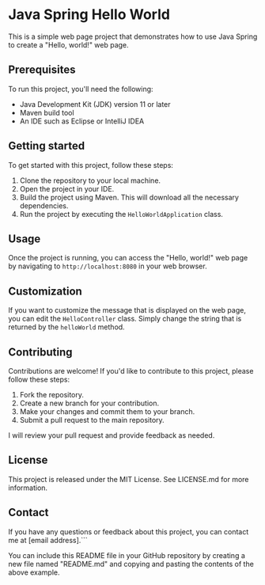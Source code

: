 # Java Spring Hello World

This is a simple web page project that demonstrates how to use Java Spring to create a "Hello, world!" web page.

## Prerequisites

To run this project, you'll need the following:

- Java Development Kit (JDK) version 11 or later
- Maven build tool
- An IDE such as Eclipse or IntelliJ IDEA

## Getting started

To get started with this project, follow these steps:

1. Clone the repository to your local machine.
2. Open the project in your IDE.
3. Build the project using Maven. This will download all the necessary dependencies.
4. Run the project by executing the `HelloWorldApplication` class.

## Usage

Once the project is running, you can access the "Hello, world!" web page by navigating to `http://localhost:8080` in your web browser.

## Customization

If you want to customize the message that is displayed on the web page, you can edit the `HelloController` class. Simply change the string that is returned by the `helloWorld` method.

## Contributing

Contributions are welcome! If you'd like to contribute to this project, please follow these steps:

1. Fork the repository.
2. Create a new branch for your contribution.
3. Make your changes and commit them to your branch.
4. Submit a pull request to the main repository.

I will review your pull request and provide feedback as needed.

## License

This project is released under the MIT License. See LICENSE.md for more information.

## Contact

If you have any questions or feedback about this project, you can contact me at [email address].```

You can include this README file in your GitHub repository by creating a new file named "README.md" and copying and pasting the contents of the above example.
